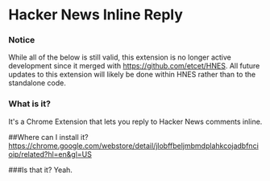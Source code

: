 # Hacker News Inline Reply

### Notice
While all of the below is still valid, this extension is no longer active development since it merged with https://github.com/etcet/HNES.  All future updates to this extension will likely be done within HNES rather than to the standalone code.

### What is it?
It's a Chrome Extension that lets you reply to Hacker News comments inline.

##Where can I install it?
https://chrome.google.com/webstore/detail/jlobffbeljmbmdplahkcojadbfncioip/related?hl=en&gl=US

###Is that it?
Yeah.
